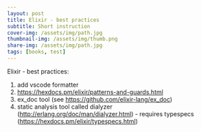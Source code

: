 ```yaml
---
layout: post
title: Elixir - best practices
subtitle: Short instruction
cover-img: /assets/img/path.jpg
thumbnail-img: /assets/img/thumb.png
share-img: /assets/img/path.jpg
tags: [books, test]
---
```


Elixir - best practices:
1. add vscode formatter
2. https://hexdocs.pm/elixir/patterns-and-guards.html
3. ex_doc tool (see https://github.com/elixir-lang/ex_doc)
4. static analysis tool called dialyzer (http://erlang.org/doc/man/dialyzer.html) - requires typespecs (https://hexdocs.pm/elixir/typespecs.html)
